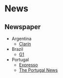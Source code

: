 # News

## Newspaper

- Argentina
  - [Clarín](https://clarin.com)
- Brazil
  - [G1](https://g1.globo.com)
- Portugal
  - [Expresso](https://expresso.pt)
  - [The Portugal News](https://theportugalnews.com)
